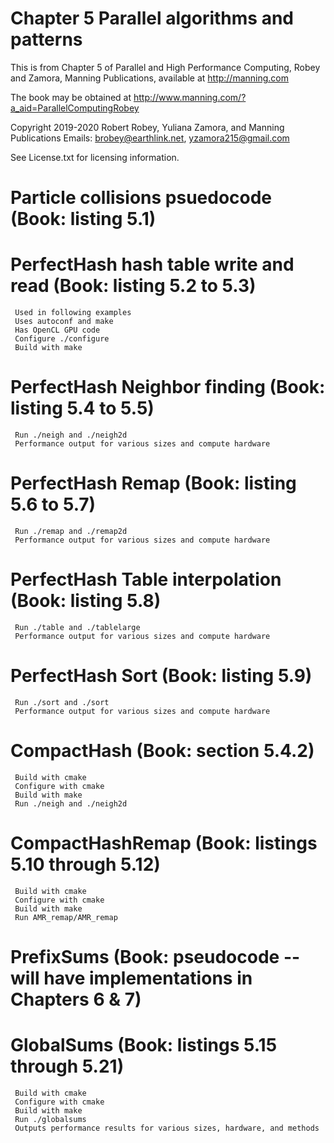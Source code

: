 # Chapter 5 Parallel algorithms and patterns
This is from Chapter 5 of Parallel and High Performance Computing, Robey and Zamora,
Manning Publications, available at http://manning.com

The book may be obtained at
   http://www.manning.com/?a_aid=ParallelComputingRobey

Copyright 2019-2020 Robert Robey, Yuliana Zamora, and Manning Publications
Emails: brobey@earthlink.net, yzamora215@gmail.com

See License.txt for licensing information.

# Particle collisions psuedocode (Book: listing 5.1)

# PerfectHash hash table write and read (Book: listing 5.2 to 5.3)
     Used in following examples
     Uses autoconf and make
     Has OpenCL GPU code
     Configure ./configure
     Build with make

# PerfectHash Neighbor finding (Book: listing 5.4 to 5.5)
     Run ./neigh and ./neigh2d
     Performance output for various sizes and compute hardware


# PerfectHash Remap (Book: listing 5.6 to 5.7)
     Run ./remap and ./remap2d
     Performance output for various sizes and compute hardware

# PerfectHash Table interpolation (Book: listing 5.8)
     Run ./table and ./tablelarge
     Performance output for various sizes and compute hardware

# PerfectHash Sort (Book: listing 5.9)
     Run ./sort and ./sort
     Performance output for various sizes and compute hardware

# CompactHash (Book: section 5.4.2)
     Build with cmake
     Configure with cmake
     Build with make
     Run ./neigh and ./neigh2d

# CompactHashRemap (Book: listings 5.10 through 5.12)
     Build with cmake
     Configure with cmake
     Build with make
     Run AMR_remap/AMR_remap

# PrefixSums (Book: pseudocode -- will have implementations in Chapters 6 & 7)

# GlobalSums (Book: listings 5.15 through 5.21)
     Build with cmake
     Configure with cmake
     Build with make
     Run ./globalsums
     Outputs performance results for various sizes, hardware, and methods

